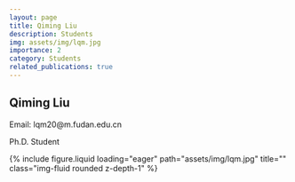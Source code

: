 ```yaml
---
layout: page
title: Qiming Liu
description: Students
img: assets/img/lqm.jpg
importance: 2
category: Students
related_publications: true
---
```




<div class="row">
    <div class="col-sm-8 mt-3 mt-md-0">
        <h2>Qiming Liu</h2>
        <p>Email: lqm20@m.fudan.edu.cn</p>
        <p>Ph.D. Student</p>
    </div>
    <div class="col-sm-4 mt-3 mt-md-0">
        {% include figure.liquid loading="eager" path="assets/img/lqm.jpg" title="" class="img-fluid rounded z-depth-1" %}
    </div>
</div>
